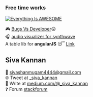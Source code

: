 ### Free time works

[![Everything Is AWESOME](https://img.youtube.com/vi/StTqXEQ2l-Y/0.jpg)](https://www.youtube.com/watch?v=StTqXEQ2l-Y "Everything Is AWESOME")

:video_game: [Bugs Vs Developer](https://shivashanmugam.github.io/bugs-vs-developer/):stuck_out_tongue:  
:headphones: [audio visualizer for synthwave](https://shivashanmugam.github.io/Web-Audio-API-With-visualizer/)  
A table lib for **angularJS** :sleeping: [Link](https://shivashanmugam.github.io/table-almighty/)  

## Siva Kannan
:email: sivashanmugam4444@gmail.com  
:globe_with_meridians: Tweet at [_siva_kannan](https://twitter.com/_siva_kannan)  
:newspaper: Write at [medium.com/@_siva_kannan](https://medium.com/@_siva_kannan)  
:question: Forum [stackforum](https://stackexchange.com/users/2388429/sivashanmugam-kannan?tab=accounts)
